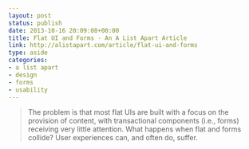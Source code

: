 ```yaml
---
layout: post
status: publish
date: 2013-10-16 20:09:08+00:00
title: Flat UI and Forms · An A List Apart Article
link: http://alistapart.com/article/flat-ui-and-forms
type: aside
categories:
- a list apart
- design
- forms
- usability
---
```


> 

> 
> The problem is that most flat UIs are built with a focus on the provision of content, with transactional components (i.e., forms) receiving very little attention. What happens when flat and forms collide? User experiences can, and often do, suffer.
> 
> 

